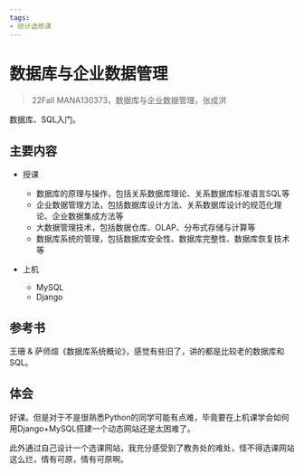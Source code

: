 ```yaml
---
tags:
- 统计选修课
---
```


# 数据库与企业数据管理
> 22Fall MANA130373，数据库与企业数据管理，张成洪

数据库、SQL入门。

## 主要内容

- 授课
    - 数据库的原理与操作，包括关系数据库理论、关系数据库标准语言SQL等
    - 企业数据管理方法，包括数据库设计方法、关系数据库设计的规范化理论、企业数据集成方法等
    - 大数据管理技术，包括数据仓库、OLAP、分布式存储与计算等
    - 数据库系统的管理，包括数据库安全性、数据库完整性、数据库恢复技术等

- 上机
    - MySQL
    - Django

## 参考书
王珊 & 萨师煊《数据库系统概论》，感觉有些旧了，讲的都是比较老的数据库和SQL。

## 体会

好课。但是对于不是很熟悉Python的同学可能有点难，毕竟要在上机课学会如何用Django+MySQL搭建一个动态网站还是太困难了。

此外通过自己设计一个选课网站，我充分感受到了教务处的难处，怪不得选课网站这么烂，情有可原，情有可原啊。